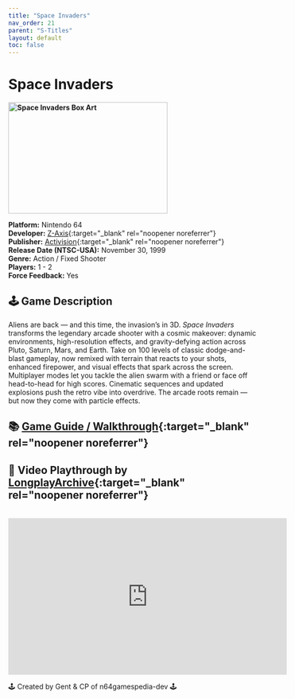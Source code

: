 ```yaml
---
title: "Space Invaders"
nav_order: 21
parent: "S-Titles"
layout: default
toc: false
---
```


# Space Invaders

<b>
<img src="https://images.launchbox-app.com/a1835851-c111-4275-96bb-04978bbd6dd8.jpg" alt="Space Invaders Box Art" width="320" height="224" />
</b>

**Platform:** Nintendo 64  
**Developer:** [Z-Axis](https://en.wikipedia.org/wiki/Underground_Development){:target="_blank" rel="noopener noreferrer"}  
**Publisher:** [Activision](https://en.wikipedia.org/wiki/Activision){:target="_blank" rel="noopener noreferrer"}  
**Release Date (NTSC-USA):** November 30, 1999  
**Genre:** Action / Fixed Shooter  
**Players:** 1 - 2  
**Force Feedback:** Yes  

## 🕹️ Game Description  
Aliens are back — and this time, the invasion’s in 3D. *Space Invaders* transforms the legendary arcade shooter with a cosmic makeover: dynamic environments, high-resolution effects, and gravity-defying action across Pluto, Saturn, Mars, and Earth. Take on 100 levels of classic dodge-and-blast gameplay, now remixed with terrain that reacts to your shots, enhanced firepower, and visual effects that spark across the screen. Multiplayer modes let you tackle the alien swarm with a friend or face off head-to-head for high scores. Cinematic sequences and updated explosions push the retro vibe into overdrive. The arcade roots remain — but now they come with particle effects.

## 📚 [Game Guide / Walkthrough](https://gamefaqs.gamespot.com/n64/198723-space-invaders/faqs/7152){:target="_blank" rel="noopener noreferrer"}

## 🎥 Video Playthrough by [LongplayArchive](https://www.youtube.com/@longplayarchive){:target="_blank" rel="noopener noreferrer"}  
<br />  
<iframe width="560" height="315" src="https://www.youtube.com/embed/vDkXI8V8ypA" title="Space Invaders Gameplay" frameborder="0" allowfullscreen></iframe>

🕹️ Created by Gent & CP of n64gamespedia-dev 🕹️

<!-- Vault Format: n64gamespedia-dev -->
<!-- Protocol Source: _vault-specs/format-protocol.md -->
